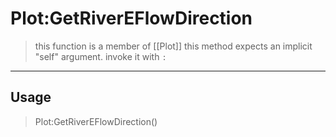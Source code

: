 # Plot:GetRiverEFlowDirection
> this function is a member of [[Plot]]
> this method expects an implicit "self" argument. invoke it with `:`
-----
## Usage
> Plot:GetRiverEFlowDirection()
